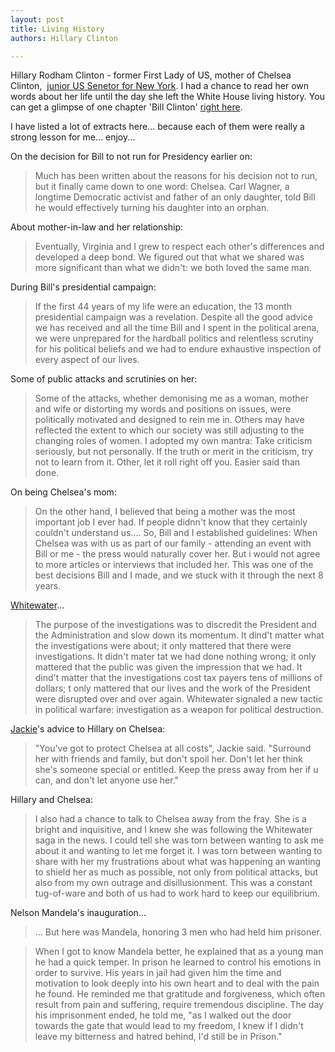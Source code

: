 ```yaml
---
layout: post
title: Living History
authors: Hillary Clinton

---
```


Hillary Rodham Clinton - former First Lady of US, mother of Chelsea Clinton,  [junior US Senetor for New York](http://en.wikipedia.org/wiki/Hillary_Rodham_Clinton). I had a chance to read her own words about her life until the day she left the White House living history. You can get a glimpse of one chapter 'Bill Clinton' [right here](http://www.thinkingpeace.com/Lib/lib103.html).

I have listed a lot of extracts here... because each of them were really a strong lesson for me... enjoy...

On the decision for Bill to not run for Presidency earlier on:

> Much has been written about the reasons for his decision not to run, but it finally came down to one word: Chelsea. Carl Wagner, a longtime Democratic activist and father of an only daughter, told Bill he would effectively turning his daughter into an orphan.

About mother-in-law and her relationship:

> Eventually, Virginia and I grew to respect each other's differences and developed a deep bond. We figured out that what we shared was more significant than what we didn't: we both loved the same man.

During Bill's presidential campaign:

> If the first 44 years of my life were an education, the 13 month presidential campaign was a revelation. Despite all the good advice we has received and all the time Bill and I spent in the political arena, we were unprepared for the hardball politics and relentless scrutiny for his political beliefs and we had to endure exhaustive inspection of every aspect of our lives.

Some of public attacks and scrutinies on her:

> Some of the attacks, whether demonising me as a woman, mother and wife or distorting my words and positions on issues, were politically motivated and designed to rein me in. Others may have reflected the extent to which our society was still adjusting to the changing roles of women. I adopted my own mantra: Take criticism seriously, but not personally. If the truth or merit in the criticism, try not to learn from it. Other, let it roll right off you. Easier said than done.

On being Chelsea's mom:

> On the other hand, I believed that being a mother was the most important job I ever had. If people didnn't know that they certainly couldn't understand us.... So, Bill and I established guidelines: When Chelsea was with us as part of our family - attending an event with Bill or me - the press would naturally cover her. But i would not agree to more articles or interviews that included her. This was one of the best decisions Bill and I made, and we stuck with it through the next 8 years.

[Whitewater](http://en.wikipedia.org/wiki/Whitewater_scandal)...

> The purpose of the investigations was to discredit the President and the Administration and slow down its momentum. It dind't matter what the investigations were about; it only mattered that there were investigations. It didn't mater tat we had done nothing wrong; it only mattered that the public was given the impression that we had. It dind't matter that the investigations cost tax payers tens of millions of dollars; t only mattered that our lives and the work of the President were disrupted over and over again. Whitewater signaled a new tactic in political warfare: investigation as a weapon for political destruction.

[Jackie](http://en.wikipedia.org/wiki/Jacqueline_Kennedy_Onassis)'s advice to Hillary on Chelsea:

> "You've got to protect Chelsea at all costs", Jackie said. "Surround her with friends and family, but don't spoil her. Don't let her think she's someone special or entitled. Keep the press away from her if u can, and don't let anyone use her."

Hillary and Chelsea:

> I also had a chance to talk to Chelsea away from the fray. She is a bright and inquisitive, and I knew she was following the Whitewater saga in the news. I could tell she was torn between wanting to ask me about it and wanting to let me forget it. I was torn between wanting to share with her my frustrations about what was happening an wanting to shield her as much as possible, not only from political attacks, but also from my own outrage and disillusionment. This was a constant tug-of-ware and both of us had to work hard to keep our equilibrium.

Nelson Mandela's inauguration...

> ... But here was Mandela, honoring 3 men who had held him prisoner.

> When I got to know Mandela better, he explained that as a young man he had a quick temper. In prison he learned to control his emotions in order to survive. His years in jail had given him the time and motivation to look deeply into his own heart and to deal with the pain he found. He reminded me that gratitude and forgiveness, which often result from pain and suffering, require tremendous discipline. The day his imprisonment ended, he told me, "as I walked out the door towards the gate that would lead to my freedom, I knew if I didn't leave my bitterness and hatred behind, I'd still be in Prison."
